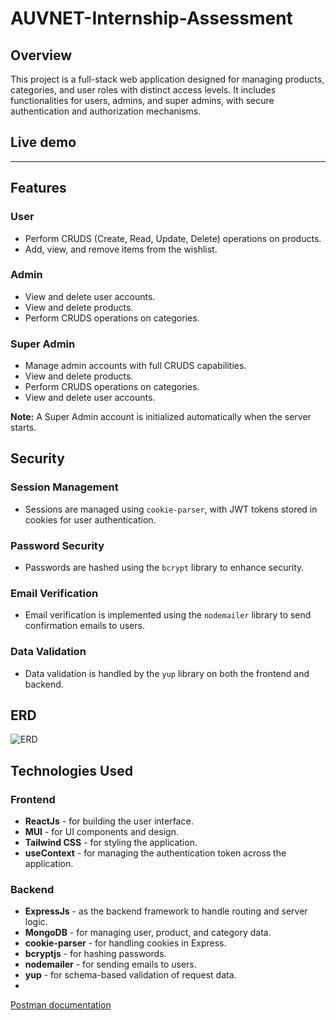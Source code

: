 # AUVNET-Internship-Assessment

## Overview
This project is a full-stack web application designed for managing products, categories, and user roles with distinct access levels. It includes functionalities for users, admins, and super admins, with secure authentication and authorization mechanisms.

## Live demo
-----------------------------------------

## Features

### User
- Perform CRUDS (Create, Read, Update, Delete) operations on products.
- Add, view, and remove items from the wishlist.

### Admin
- View and delete user accounts.
- View and delete products.
- Perform CRUDS operations on categories.

### Super Admin
- Manage admin accounts with full CRUDS capabilities.
- View and delete products.
- Perform CRUDS operations on categories.
- View and delete user accounts.

**Note:** A Super Admin account is initialized automatically when the server starts.

## Security

### Session Management
- Sessions are managed using `cookie-parser`, with JWT tokens stored in cookies for user authentication.

### Password Security
- Passwords are hashed using the `bcrypt` library to enhance security.

### Email Verification
- Email verification is implemented using the `nodemailer` library to send confirmation emails to users.

### Data Validation
- Data validation is handled by the `yup` library on both the frontend and backend.

## ERD
![ERD](https://drive.google.com/uc?export=view&id=1rxh7-thWvekmOD-j3CR4AKlxy3KRjYRc)

## Technologies Used

### Frontend
- **ReactJs** - for building the user interface.
- **MUI** - for UI components and design.
- **Tailwind CSS** - for styling the application.
- **useContext** - for managing the authentication token across the application.

### Backend
- **ExpressJs** - as the backend framework to handle routing and server logic.
- **MongoDB** - for managing user, product, and category data.
- **cookie-parser** - for handling cookies in Express.
- **bcryptjs** - for hashing passwords.
- **nodemailer** - for sending emails to users.
- **yup** - for schema-based validation of request data.
- 
[Postman documentation](https://drive.google.com/file/d/1aYHXedqTW0Np5a2dY0W9XYmzOFa55JQW/view?usp=sharing)

